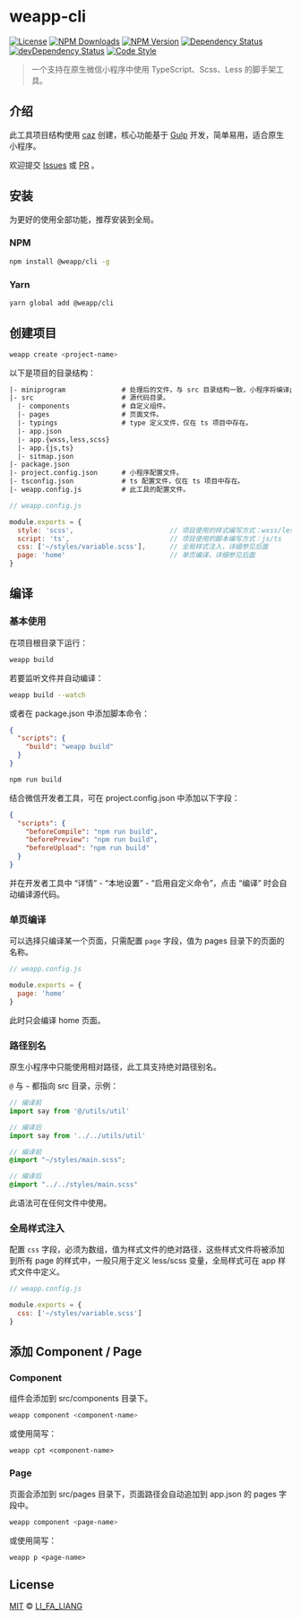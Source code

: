 # weapp-cli

[![License][license-img]][license-url]
[![NPM Downloads][downloads-img]][downloads-url]
[![NPM Version][version-img]][version-url]
[![Dependency Status][dependency-img]][dependency-url]
[![devDependency Status][devdependency-img]][devdependency-url]
[![Code Style][style-img]][style-url]

> 一个支持在原生微信小程序中使用 TypeScript、Scss、Less 的脚手架工具。

## 介绍

此工具项目结构使用 [caz](https://github.com/zce/caz) 创建，核心功能基于 [Gulp](https://gulpjs.com/) 开发，简单易用，适合原生小程序。

欢迎提交 [Issues](https://github.com/Lifaliang1996/weapp-cli/issues) 或 [PR](https://github.com/Lifaliang1996/weapp-cli/pulls) 。

## 安装

为更好的使用全部功能，推荐安装到全局。

### NPM

```bash
npm install @weapp/cli -g
```

### Yarn

```bash
yarn global add @weapp/cli
```

## 创建项目

```bash
weapp create <project-name>
```
以下是项目的目录结构：

```tex
|- miniprogram				# 处理后的文件，与 src 目录结构一致，小程序将编译此目录。
|- src						# 源代码目录。
  |- components				# 自定义组件。
  |- pages					# 页面文件。
  |- typings				# type 定义文件，仅在 ts 项目中存在。
  |- app.json
  |- app.{wxss,less,scss}
  |- app.{js,ts}
  |- sitmap.json
|- package.json
|- project.config.json		# 小程序配置文件。
|- tsconfig.json			# ts 配置文件，仅在 ts 项目中存在。			
|- weapp.config.js			# 此工具的配置文件。
```

```js
// weapp.config.js

module.exports = {
  style: 'scss',  						// 项目使用的样式编写方式：wxss/less/scss
  script: 'ts',  						// 项目使用的脚本编写方式：js/ts
  css: ['~/styles/variable.scss'],		// 全局样式注入，详细参见后面
  page: 'home'							// 单页编译，详细参见后面
}
```

## 编译

### 基本使用

在项目根目录下运行：

```bash
weapp build
```

若要监听文件并自动编译：

```bash
weapp build --watch
```

或者在 package.json 中添加脚本命令：

```json
{
  "scripts": {
    "build": "weapp build"
  }
}
```

```bash
npm run build
```

结合微信开发者工具，可在 project.config.json 中添加以下字段：

```json
{
  "scripts": {
    "beforeCompile": "npm run build",
    "beforePreview": "npm run build",
    "beforeUpload": "npm run build"
  }
}
```

并在开发者工具中 “详情” - “本地设置” - “启用自定义命令”，点击 “编译” 时会自动编译源代码。

### 单页编译

可以选择只编译某一个页面，只需配置 `page` 字段，值为 pages 目录下的页面的名称。

```js
// weapp.config.js

module.exports = {
  page: 'home'
}
```

此时只会编译 home  页面。

### 路径别名

原生小程序中只能使用相对路径，此工具支持绝对路径别名。

`@` 与 `~` 都指向 src 目录，示例：

```js
// 编译前
import say from '@/utils/util'

// 编译后
import say from '../../utils/util'
```

```scss
// 编译前
@import "~/styles/main.scss";

// 编译后
@import "../../styles/main.scss"
```

此语法可在任何文件中使用。

### 全局样式注入

配置 `css` 字段，必须为数组，值为样式文件的绝对路径，这些样式文件将被添加到所有 page 的样式中，一般只用于定义 less/scss 变量，全局样式可在 app 样式文件中定义。

```js
// weapp.config.js

module.exports = {
  css: ['~/styles/variable.scss']
}
```

## 添加 Component / Page

### Component

组件会添加到 src/components 目录下。

```bash
weapp component <component-name>
```

或使用简写：

```
weapp cpt <component-name>
```

### Page

页面会添加到 src/pages 目录下，页面路径会自动追加到 app.json 的 pages 字段中。

```bash
weapp component <page-name>
```

或使用简写：

```
weapp p <page-name>
```



## License

[MIT](LICENSE) &copy; [LI_FA_LIANG](https://github.com/Lifaliang1996)



[license-img]: https://img.shields.io/github/license/Lifaliang1996/weapp-cli
[license-url]: https://github.com/Lifaliang1996/weapp-cli/blob/master/LICENSE
[downloads-img]: https://img.shields.io/npm/dm/@weapp/cli
[downloads-url]: https://npmjs.org/package/@weapp/cli
[version-img]: https://img.shields.io/npm/v/@weapp/cli
[version-url]: https://npmjs.org/package/@weapp/cli
[dependency-img]: https://img.shields.io/david/@weapp/cli
[dependency-url]: https://david-dm.org/@weapp/cli
[devdependency-img]: https://img.shields.io/david/dev/@weapp/cli
[devdependency-url]: https://david-dm.org/@weapp/cli?type=dev
[style-img]: https://img.shields.io/badge/code_style-standard-brightgreen
[style-url]: https://standardjs.com

